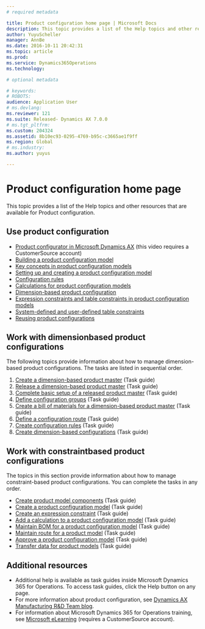 ```yaml
---
# required metadata

title: Product configuration home page | Microsoft Docs
description: This topic provides a list of the Help topics and other resources that are available for Product configuration.
author: YuyuScheller
manager: AnnBe
ms.date: 2016-10-11 20:42:31
ms.topic: article
ms.prod: 
ms.service: Dynamics365Operations
ms.technology: 

# optional metadata

# keywords: 
# ROBOTS: 
audience: Application User
# ms.devlang: 
ms.reviewer: 121
ms.suite: Released- Dynamics AX 7.0.0
# ms.tgt_pltfrm: 
ms.custom: 204324
ms.assetid: 8b10ec93-0295-4769-b95c-c3665ae1f9ff
ms.region: Global
# ms.industry: 
ms.author: yuyus

---
```


# Product configuration home page

This topic provides a list of the Help topics and other resources that are available for Product configuration.

Use product configuration
-------------------------

-   [Product configurator in Microsoft Dynamics AX](https://mbs.microsoft.com/customersource/northamerica/AX/learning/presentations/DynamicsTechnicalConference16) (this video requires a CustomerSource account)
-   [Building a product configuration model](https://docs.microsoft.com/en-us/dynamics365/operations/manufacturing/product-information-management/building-a-product-configuration-model)
-   [Key concepts in product configuration models](https://docs.microsoft.com/en-us/dynamics365/operations/manufacturing/product-information-management/key-concepts-in-product-configuration-models)
-   [Setting up and creating a product configuration model](https://docs.microsoft.com/en-us/dynamics365/operations/manufacturing/product-information-management/setting-up-and-maintaining-a-product-configuration-model)
-   [Configuration rules](https://docs.microsoft.com/en-us/dynamics365/operations/manufacturing/product-information-management/configuration-rules)
-   [Calculations for product configuration models](https://docs.microsoft.com/en-us/dynamics365/operations/manufacturing/product-information-management/calculations-for-product-configuration-models)
-   [Dimension-based product configuration](https://docs.microsoft.com/en-us/dynamics365/operations/manufacturing/product-information-management/dimension-based-product-configuration)
-   [Expression constraints and table constraints in product configuration models](https://docs.microsoft.com/en-us/dynamics365/operations/manufacturing/production-control/expression-constraints-and-table-constraints-in-product-configuration-models)
-   [System-defined and user-defined table constraints](https://docs.microsoft.com/en-us/dynamics365/operations/manufacturing/product-information-management/system-defined-and-user-defined-table-constraints)
-   [Reusing product configurations](https://docs.microsoft.com/en-us/dynamics365/operations/manufacturing/product-information-management/reusing-product-configurations)

## Work with dimensionbased product configurations
The following topics provide information about how to manage dimension-based product configurations. The tasks are listed in sequential order.

1.  [Create a dimension-based product master](http://ax.help.dynamics.com/en/wiki/create-a-dimension-based-product-master/) (Task guide)
2.  [Release a dimension-based product master](http://ax.help.dynamics.com/en/wiki/release-a-dimension-based-product-master/) (Task guide)
3.  [Complete basic setup of a released product master](http://ax.help.dynamics.com/en/wiki/complete-basic-setup-of-the-product-master/) (Task guide)
4.  [Define configuration groups](http://ax.help.dynamics.com/en/wiki/define-product-configuration-groups/) (Task guide)
5.  [Create a bill of materials for a dimension-based product master](http://ax.help.dynamics.com/en/wiki/create-a-bill-of-materials-for-a-dimension-based-product-master/) (Task guide)
6.  [Define a configuration route](http://ax.help.dynamics.com/en/wiki/define-a-configuration-route/) (Task guide)
7.  [Create configuration rules](http://ax.help.dynamics.com/en/wiki/create-configuration-rules/) (Task guide)
8.  [Create dimension-based configurations](http://ax.help.dynamics.com/en/wiki/create-dimension-based-configurations/) (Task guide)

## Work with constraintbased product configurations
The topics in this section provide information about how to manage constraint-based product configurations. You can complete the tasks in any order.

-   [Create product model components](http://ax.help.dynamics.com/en/wiki/create-product-model-components/) (Task guide)
-   [Create a product configuration model](http://ax.help.dynamics.com/en/wiki/create-a-product-configuration-model/) (Task guide)
-   [Create an expression constraint](http://ax.help.dynamics.com/en/wiki/create-an-expression-constraint/) (Task guide)
-   [Add a calculation to a product configuration model](http://ax.help.dynamics.com/en/wiki/add-a-calculation-to-a-product-configuration-model-2/) (Task guide)
-   [Maintain BOM for a product configuration model](http://ax.help.dynamics.com/en/wiki/maintain-bom-for-a-product-configuration-model/) (Task guide)
-   [Maintain route for a product model](http://ax.help.dynamics.com/en/wiki/maintain-route-for-a-product-model/) (Task guide)
-   [Approve a product configuration model](http://ax.help.dynamics.com/en/wiki/approve-a-product-model/) (Task guide)
-   [Transfer data for product models](http://ax.help.dynamics.com/en/wiki/transfer-data-for-product-models/) (Task guide)

## Additional resources
-   Additional help is available as task guides inside Microsoft Dynamics 365 for Operations. To access task guides, click the Help button on any page.
-   For more information about product configuration, see [Dynamics AX Manufacturing R&D Team blog](https://blogs.msdn.microsoft.com/axmfg/).
-   For information about Microsoft Dynamics 365 for Operations training, see [Microsoft eLearning](https://mbspartner.microsoft.com/AX/LearningPlans) (requires a CustomerSource account).


